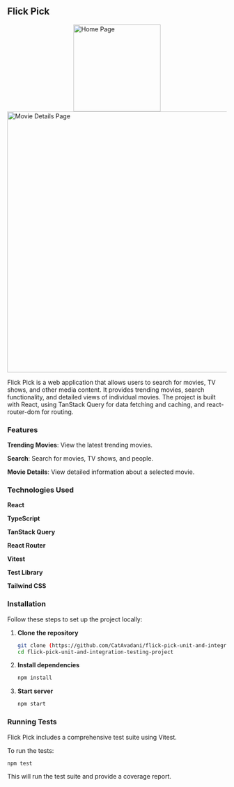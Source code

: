 ## Flick Pick

<div style="display: flex; flex-wrap: wrap; gap: 20; justify-content: space-around; " >
  <img src="public/home-img.png" alt="Home Page" width="200">
  <img src="public/movie-details.png" alt="Movie Details Page" width="600">
 </div>

Flick Pick is a web application that allows users to search for movies, TV shows, and other media content. It provides trending movies, search functionality, and detailed views of individual movies. The project is built with React, using TanStack Query for data fetching and caching, and react-router-dom for routing.

### Features

**Trending Movies**: View the latest trending movies.

**Search**: Search for movies, TV shows, and people.

**Movie Details**: View detailed information about a selected movie.

### Technologies Used

**React**

**TypeScript**

**TanStack Query**

**React Router**

**Vitest**

**Test Library**

**Tailwind CSS**

### Installation

Follow these steps to set up the project locally:

1. **Clone the repository**
    ```bash
    git clone (https://github.com/CatAvadani/flick-pick-unit-and-integration-testing-project.git)
    cd flick-pick-unit-and-integration-testing-project
    ```

2. **Install dependencies**
    ```bash
    npm install
    ```

3. **Start server**
    ```bash
    npm start
    ```

### Running Tests

Flick Pick includes a comprehensive test suite using Vitest. 

To run the tests:

```bash
npm test
```
This will run the test suite and provide a coverage report.




